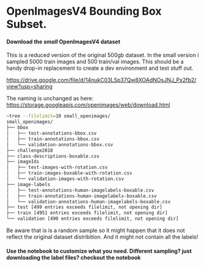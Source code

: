 # OpenImagesV4 Bounding Box Subset. 

#### Download the *small* OpenImagesV4 dataset

This is a reduced version of the original 500gb dataset. In the small version i sampled 5000 train images and 500 train/val images.
This should be a handy drop-in replacement to create a dev environment and test stuff out.

https://drive.google.com/file/d/14nukC03LSp37Qw8XOAdNOsJNJ_Px2fb2/view?usp=sharing

The naming is unchanged as here: 
https://storage.googleapis.com/openimages/web/download.html


```bash
~tree --filelimit=10 small_openimages/
small_openimages/
├── bbox
│   ├── test-annotations-bbox.csv
│   ├── train-annotations-bbox.csv
│   └── validation-annotations-bbox.csv
├── challenge2018
├── class-descriptions-boxable.csv
├── imageIds
│   ├── test-images-with-rotation.csv
│   ├── train-images-boxable-with-rotation.csv
│   └── validation-images-with-rotation.csv
├── image-labels
│   ├── test-annotations-human-imagelabels-boxable.csv
│   ├── train-annotations-human-imagelabels-boxable.csv
│   └── validation-annotations-human-imagelabels-boxable.csv
├── test [499 entries exceeds filelimit, not opening dir]
├── train [4951 entries exceeds filelimit, not opening dir]
└── validation [490 entries exceeds filelimit, not opening dir]

```

Be aware that is is a random sample so it might happen that it does not reflect the original dataset distribition. And it might not contain all the labels!

#### Use the notebook to customize what you need. Different sampling? just downloading the label files? checkout the notebook


